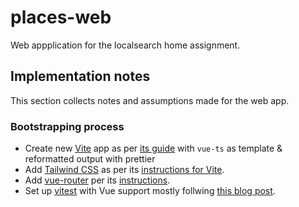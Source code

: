 # places-web

Web appplication for the localsearch home assignment.

## Implementation notes

This section collects notes and assumptions made for the web app.

### Bootstrapping process

-   Create new [Vite][] app as per [its guide][vite-guide] with `vue-ts` as template & reformatted output with prettier
-   Add [Tailwind CSS][tailwindcss] as per its [instructions for Vite][tailwindcss-vite].
-   Add [vue-router][] per its [instructions][vue-router-instructions].
-   Set up [vitest][] with Vue support mostly follwing [this blog post][vitest-logrocket-blog].

[Vite]: https://vitejs.dev
[vite-guide]: https://vitejs.dev/guide/
[tailwindcss]: https://tailwindcss.com
[tailwindcss-vite]: https://tailwindcss.com/docs/guides/vite
[vue-router]: https://router.vuejs.org
[vue-router-instructions]: https://router.vuejs.org/guide/#javascript
[vitest]: http://vitest.dev
[vitest-logrocket-blog]: https://blog.logrocket.com/guide-vitest-automated-testing-vue-components/
